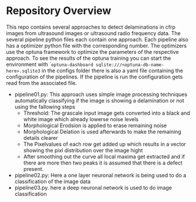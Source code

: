 # Repository Overview
This repo contains several approaches to detect delaminations in cfrp images from ultrasound images or ultrasound radio frequency data.
The several pipeline python files each contain one approach.
Each pipeline also has a optimizer python file with the corresponding number.
The optimizers use the optuna framework to optimize the parameters of the respective approach.
To see the results of the optuna training you can start the environment with ´`optuna-dashboard sqlite:///<optuna-db-name-here>.sqlite3`
in the configs folder there is also a yaml file containing the configuration of the pipelines.
If the pipeline is run the configuration gets read from the associated file.

- pipeline01.py: This approach uses simple image processing techniques automatically classifying if the image is showing a delamination or not using the fallowing steps
    - Threshold: The grascale input image gets converted into a black and white image which already lowerse noise levels
    - Morphological Erodsion is applied to erase remaining noise
    - Morphological Delation is used afterwards to make the remaining details clearer
    - The Pixelvalues of each row get added up which results in a vector showing the pixl distribution over the image hight
    - After smoothing out the curve all local maxima get extracted and if there are more then two peaks it is assumed that there is a defect present.
- pipeline02.py: Here a one layer neuronal network is being used to do a classification of the image data
- pipeline03.py. here a deep neuronal network is used to do image classification

